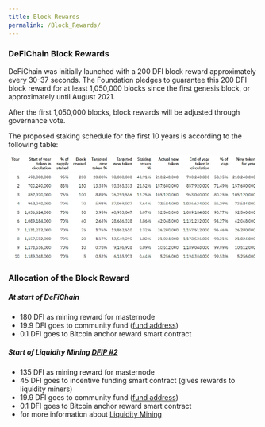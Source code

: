 ```yaml
---
title: Block Rewards
permalink: /Block_Rewards/
---
```


### DeFiChain Block Rewards

DeFiChain was initially launched with a 200 DFI block reward approximately every 30-37 seconds. The Foundation pledges to guarantee this 200 DFI block reward for at least 1,050,000 blocks since the first genesis block, or approximately until August 2021.

After the first 1,050,000 blocks, block rewards will be adjusted through governance vote.

The proposed staking schedule for the first 10 years is according to the following table:

![Proposed staking Schedule](../media/Stakingrewards.jpg)

### Allocation of the Block Reward

##### At start of DeFiChain

- 180 DFI as mining reward for masternode
- 19.9 DFI goes to community fund ([fund address](https://explorer.defichain.io/#/DFI/mainnet/address/dZcHjYhKtEM88TtZLjp314H2xZjkztXtRc))
- 0.1 DFI goes to Bitcoin anchor reward smart contract

##### Start of Liquidity Mining [DFIP \#2](https://github.com/DeFiCh/dfips/issues/2)

- 135 DFI as mining reward for masternode
- 45 DFI goes to incentive funding smart contract (gives rewards to liquidity miners)
- 19.9 DFI goes to community fund ([fund address](https://explorer.defichain.io/#/DFI/mainnet/address/dZcHjYhKtEM88TtZLjp314H2xZjkztXtRc))
- 0.1 DFI goes to Bitcoin anchor reward smart contract
- for more information about [Liquidity Mining](./Liquidity_Mining.md)